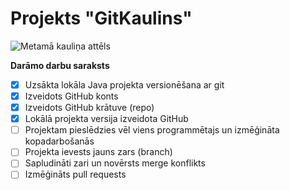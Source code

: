 # Projekts "GitKaulins"

![Metamā kauliņa attēls](https://media.istockphoto.com/id/183798095/photo/say.jpg?s=612x612&w=0&k=20&c=fj4a7UGGuqjYuXDoyiuCRoMJd_faLj9WNpabd14N8lE=)

**Darāmo darbu saraksts**

- [X] Uzsākta lokāla Java projekta versionēšana ar git
- [X] Izveidots GitHub konts
- [X] Izveidots GitHub krātuve (repo)
- [X] Lokālā projekta versija izveidota GitHub
- [ ] Projektam pieslēdzies vēl viens programmētajs un izmēģināta kopadarbošanās
- [ ] Projekta ievests jauns zars (branch)
- [ ] Sapludināti zari un novērsts merge konflikts
- [ ] Izmēģināts pull requests
